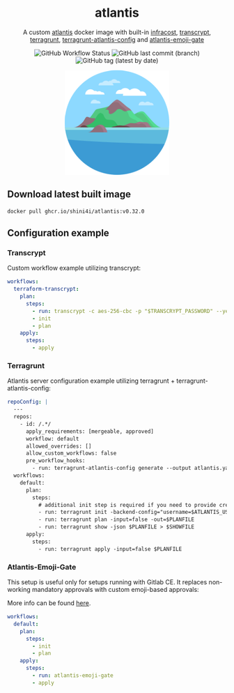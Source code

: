 <div align="center">

# atlantis
A custom [atlantis](https://github.com/runatlantis/atlantis) docker image with built-in [infracost](https://github.com/infracost/infracost), [transcrypt](https://github.com/elasticdog/transcrypt), [terragrunt](https://github.com/gruntwork-io/terragrunt), [terragrunt-atlantis-config](https://github.com/transcend-io/terragrunt-atlantis-config) and [atlantis-emoji-gate](https://github.com/shini4i/atlantis-emoji-gate)

![GitHub Workflow Status](https://img.shields.io/github/actions/workflow/status/shini4i/docker-atlantis/build-and-publish.yml?branch=main&style=flat-square)
![GitHub last commit (branch)](https://img.shields.io/github/last-commit/shini4i/docker-atlantis/main?style=flat-square)
![GitHub tag (latest by date)](https://img.shields.io/github/v/tag/shini4i/docker-atlantis?style=flat-square)

<img src="https://raw.githubusercontent.com/runatlantis/atlantis/main/runatlantis.io/public/hero.png" alt="Showcase">
</div>

## Download latest built image
```bash
docker pull ghcr.io/shini4i/atlantis:v0.32.0
```

## Configuration example
### Transcrypt
Custom workflow example utilizing transcrypt:
```yaml
workflows:
  terraform-transcrypt:
    plan:
      steps:
        - run: transcrypt -c aes-256-cbc -p "$TRANSCRYPT_PASSWORD" --yes || transcrypt -c aes-256-cbc -p "$TRANSCRYPT_PASSWORD" --upgrade --yes
        - init
        - plan
    apply:
      steps:
        - apply
```
### Terragrunt
Atlantis server configuration example utilizing terragrunt + terragrunt-atlantis-config:
```yaml
repoConfig: |
  ---
  repos:
    - id: /.*/
      apply_requirements: [mergeable, approved]
      workflow: default
      allowed_overrides: []
      allow_custom_workflows: false
      pre_workflow_hooks:
        - run: terragrunt-atlantis-config generate --output atlantis.yaml --autoplan
  workflows:
    default:
      plan:
        steps: 
          # additional init step is required if you need to provide credentials for backend config
          - run: terragrunt init -backend-config="username=$ATLANTIS_USER" -backend-config="password=$ATLANTIS_TOKEN"
          - run: terragrunt plan -input=false -out=$PLANFILE
          - run: terragrunt show -json $PLANFILE > $SHOWFILE
      apply:
        steps:
          - run: terragrunt apply -input=false $PLANFILE
```

### Atlantis-Emoji-Gate

This setup is useful only for setups running with Gitlab CE. It replaces non-working mandatory approvals with custom emoji-based approvals:

More info can be found [here](https://github.com/shini4i/atlantis-emoji-gate).

```yaml
workflows:
  default:
    plan:
      steps:
        - init
        - plan
    apply:
      steps:
        - run: atlantis-emoji-gate
        - apply
```
